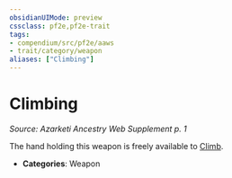 ```yaml
---
obsidianUIMode: preview
cssclass: pf2e,pf2e-trait
tags:
- compendium/src/pf2e/aaws
- trait/category/weapon
aliases: ["Climbing"]
---
```

# Climbing  
*Source: Azarketi Ancestry Web Supplement p. 1*  

The hand holding this weapon is freely available to [Climb](/rules/actions/climb.md).

- **Categories**: Weapon